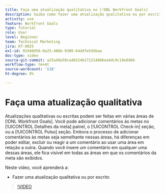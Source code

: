 ```yaml
---
title: Faça uma atualização qualitativa no [!DNL Workfront Goals]
description: Saiba como fazer uma atualização qualitativa ou por escrito no [!DNL Goals].
activity: use
feature: Workfront Goals
type: Tutorial
role: User
level: Beginner
team: Technical Marketing
jira: KT-8925
exl-id: 92d40d56-0a25-488b-9308-64ddfe545baa
doc-type: video
source-git-commit: a25a49e59ca483246271214886ea4dc9c10e8d66
workflow-type: tm+mt
source-wordcount: '118'
ht-degree: 0%

---
```


# Faça uma atualização qualitativa

Atualizações qualitativas ou escritas podem ser feitas em várias áreas de [!DNL Workfront Goals]. Você pode adicionar comentários às metas no [!UICONTROL Detalhes da meta] painel, o [!UICONTROL Check-in] seção, ou a [!UICONTROL Pulso] seção. Embora o processo de adicionar comentários às metas seja semelhante nessas áreas, há diferenças em poder editar, excluir ou reagir a um comentário ao usar uma área em relação a outra. Quando você insere um comentário em qualquer uma dessas áreas, ele fica visível em todas as áreas em que os comentários da meta são exibidos.

Neste vídeo, você aprenderá a:

* Fazer uma atualização qualitativa ou por escrito

>[!VIDEO](https://video.tv.adobe.com/v/335197/?quality=12&learn=on)

